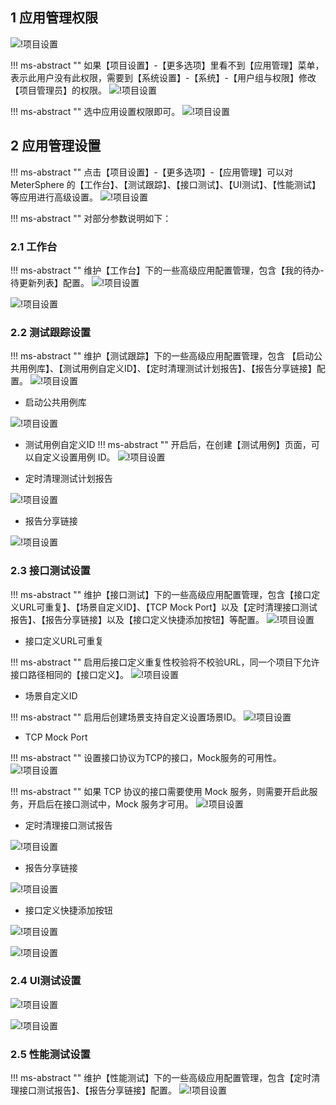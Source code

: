 ## 1 应用管理权限
![!项目设置](../../img/project_management/应用管理权限1.png)

!!! ms-abstract ""
    如果【项目设置】-【更多选项】里看不到【应用管理】菜单，表示此用户没有此权限，需要到【系统设置】-【系统】-【用户组与权限】修改【项目管理员】的权限。
![!项目设置](../../img/project_management/应用管理权限2.png)

!!! ms-abstract ""
    选中应用设置权限即可。
![!项目设置](../../img/project_management/应用管理权限3.png)

## 2 应用管理设置
!!! ms-abstract ""
    点击【项目设置】-【更多选项】-【应用管理】可以对 MeterSphere 的【工作台】、【测试跟踪】、【接口测试】、【UI测试】、【性能测试】等应用进行高级设置。
![!项目设置](../../img/project_management/应用管理1.png)

!!! ms-abstract ""
    对部分参数说明如下：

### 2.1 工作台
!!! ms-abstract ""
    维护【工作台】下的一些高级应用配置管理，包含【我的待办-待更新列表】配置。
![!项目设置](../../img/project_management/工作台.png)

![!项目设置](../../img/project_management/工作台_1.png)

### 2.2 测试跟踪设置
!!! ms-abstract ""
    维护【测试跟踪】下的一些高级应用配置管理，包含 【启动公共用例库】、【测试用例自定义ID】、【定时清理测试计划报告】、【报告分享链接】配置。
![!项目设置](../../img/project_management/测试跟踪设置.png)

- 启动公共用例库

![!项目设置](../../img/project_management/测试跟踪设置5.png)

- 测试用例自定义ID
!!! ms-abstract ""
    开启后，在创建【测试用例】页面，可以自定义设置用例 ID。
![!项目设置](../../img/project_management/测试跟踪设置2.png)

- 定时清理测试计划报告

![!项目设置](../../img/project_management/测试跟踪设置3.png)

- 报告分享链接

![!项目设置](../../img/project_management/测试跟踪设置4.png)

### 2.3 接口测试设置
!!! ms-abstract ""
    维护【接口测试】下的一些高级应用配置管理，包含【接口定义URL可重复】、【场景自定义ID】、【TCP Mock Port】以及【定时清理接口测试报告】、【报告分享链接】以及【接口定义快捷添加按钮】等配置。
![!项目设置](../../img/project_management/接口测试设置1.png)

- 接口定义URL可重复

!!! ms-abstract ""
    启用后接口定义重复性校验将不校验URL，同一个项目下允许接口路径相同的【接口定义】。
![!项目设置](../../img/project_management/接口测试设置2.png)

- 场景自定义ID

!!! ms-abstract ""
    启用后创建场景支持自定义设置场景ID。
![!项目设置](../../img/project_management/接口测试设置3.png)

- TCP Mock Port

!!! ms-abstract ""
    设置接口协议为TCP的接口，Mock服务的可用性。
![!项目设置](../../img/project_management/接口测试设置4.png)

!!! ms-abstract ""
    如果 TCP 协议的接口需要使用 Mock 服务，则需要开启此服务，开启后在接口测试中，Mock 服务才可用。
![!项目设置](../../img/project_management/接口测试设置5.png)

- 定时清理接口测试报告 

![!项目设置](../../img/project_management/接口测试设置6.png)

- 报告分享链接

![!项目设置](../../img/project_management/接口测试设置7.png)

- 接口定义快捷添加按钮

![!项目设置](../../img/project_management/接口测试设置8.png)

![!项目设置](../../img/project_management/接口测试设置9.png)

### 2.4 UI测试设置
![!项目设置](../../img/project_management/UI测试.png)

![!项目设置](../../img/project_management/UI测试_1.png)

### 2.5 性能测试设置
!!! ms-abstract ""
    维护【性能测试】下的一些高级应用配置管理，包含【定时清理接口测试报告】、【报告分享链接】配置。
![!项目设置](../../img/project_management/性能测试设置.png)
